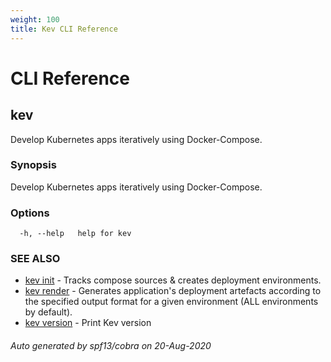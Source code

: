```yaml
---
weight: 100
title: Kev CLI Reference
---
```

# CLI Reference

## kev

Develop Kubernetes apps iteratively using Docker-Compose.

### Synopsis

Develop Kubernetes apps iteratively using Docker-Compose.

### Options

```
  -h, --help   help for kev
```

### SEE ALSO

* [kev init](kev_init.md)	 - Tracks compose sources & creates deployment environments.
* [kev render](kev_render.md)	 - Generates application's deployment artefacts according to the specified output format for a given environment (ALL environments by default).
* [kev version](kev_version.md)	 - Print Kev version

###### Auto generated by spf13/cobra on 20-Aug-2020

